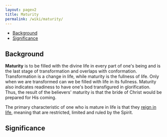 ```yaml
---
layout: pagev2
title: Maturity
permalink: /wiki/maturity/
---
```

- [Background](#background)
- [Significance](#significance)

## Background

**Maturity** is to be filled with the divine life in every part of one's being and is the last stage of transformation and overlaps with conformation. Transformation is a change in life, while maturity is the fullness of life. Only when we are transformed can we be filled with life in its fullness. Maturity also indicates readiness to have one's bod transfigured in glorification. Thus, the result of the believers' maturity is that the bride of Christ would be prepared for His coming.

The primary characteristic of one who is mature in life is that they [reign in life](../reigning_in_life), meaning that are restricted, limited and ruled by the Spirit. 

## Significance
